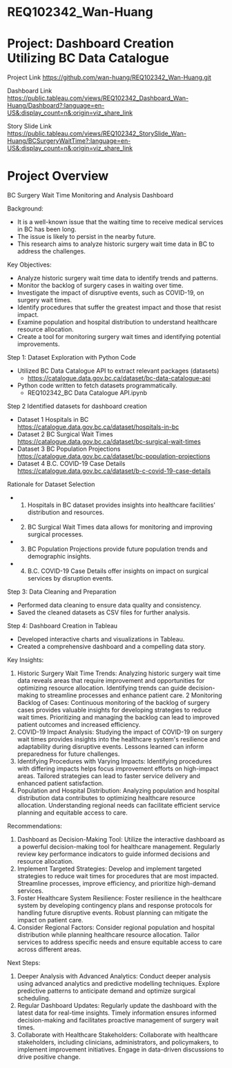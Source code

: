 # REQ102342_Wan-Huang
# Project: Dashboard Creation Utilizing BC Data Catalogue

Project Link
https://github.com/wan-huang/REQ102342_Wan-Huang.git


Dashboard Link
https://public.tableau.com/views/REQ102342_Dashboard_Wan-Huang/Dashboard?:language=en-US&:display_count=n&:origin=viz_share_link

Story Slide Link
https://public.tableau.com/views/REQ102342_StorySlide_Wan-Huang/BCSurgeryWaitTime?:language=en-US&:display_count=n&:origin=viz_share_link


# Project Overview 
BC Surgery Wait Time Monitoring and Analysis Dashboard 

Background:
- It is a well-known issue that the waiting time to receive medical services in BC has been long.
- The issue is likely to persist in the nearby future.
- This research aims to analyze historic surgery wait time data in BC to address the challenges.


Key Objectives:
- Analyze historic surgery wait time data to identify trends and patterns.
- Monitor the backlog of surgery cases in waiting over time.
- Investigate the impact of disruptive events, such as COVID-19, on surgery wait times.
- Identify procedures that suffer the greatest impact and those that resist impact.
- Examine population and hospital distribution to understand healthcare resource allocation.
- Create a tool for monitoring surgery wait times and identifying potential improvements.


Step 1: Dataset Exploration with Python Code 
- Utilized BC Data Catalogue API to extract relevant packages (datasets)
	- https://catalogue.data.gov.bc.ca/dataset/bc-data-catalogue-api
- Python code written to fetch datasets programmatically.
	- REQ102342_BC Data Catalogue API.ipynb


Step 2 
Identified datasets for dashboard creation 
- Dataset 1 Hospitals in BC https://catalogue.data.gov.bc.ca/dataset/hospitals-in-bc
- Dataset 2 BC Surgical Wait Times https://catalogue.data.gov.bc.ca/dataset/bc-surgical-wait-times
- Dataset 3 BC Population Projections https://catalogue.data.gov.bc.ca/dataset/bc-population-projections
- Dataset 4 B.C. COVID-19 Case Details https://catalogue.data.gov.bc.ca/dataset/b-c-covid-19-case-details

Rationale for Dataset Selection 
- 1. Hospitals in BC dataset provides insights into healthcare facilities' distribution and resources.
- 2. BC Surgical Wait Times data allows for monitoring and improving surgical processes.
- 3. BC Population Projections provide future population trends and demographic insights.
- 4. B.C. COVID-19 Case Details offer insights on impact on surgical services by disruption events. 


Step 3: Data Cleaning and Preparation
- Performed data cleaning to ensure data quality and consistency.
- Saved the cleaned datasets as CSV files for further analysis.


Step 4: Dashboard Creation in Tableau
- Developed interactive charts and visualizations in Tableau.
- Created a comprehensive dashboard and a compelling data story.


Key Insights:

1. Historic Surgery Wait Time Trends: 
Analyzing historic surgery wait time data reveals areas that require improvement and opportunities for optimizing resource allocation. Identifying trends can guide decision-making to streamline processes and enhance patient care.
2 Monitoring Backlog of Cases: 
Continuous monitoring of the backlog of surgery cases provides valuable insights for developing strategies to reduce wait times. Prioritizing and managing the backlog can lead to improved patient outcomes and increased efficiency.
3. COVID-19 Impact Analysis: 
Studying the impact of COVID-19 on surgery wait times provides insights into the healthcare system's resilience and adaptability during disruptive events. Lessons learned can inform preparedness for future challenges.
4. Identifying Procedures with Varying Impacts: 
Identifying procedures with differing impacts helps focus improvement efforts on high-impact areas. Tailored strategies can lead to faster service delivery and enhanced patient satisfaction.
5. Population and Hospital Distribution: 
Analyzing population and hospital distribution data contributes to optimizing healthcare resource allocation. Understanding regional needs can facilitate efficient service planning and equitable access to care.


Recommendations:

1. Dashboard as Decision-Making Tool: 
Utilize the interactive dashboard as a powerful decision-making tool for healthcare management. Regularly review key performance indicators to guide informed decisions and resource allocation.
2. Implement Targeted Strategies: 
Develop and implement targeted strategies to reduce wait times for procedures that are most impacted. Streamline processes, improve efficiency, and prioritize high-demand services.
3. Foster Healthcare System Resilience: 
Foster resilience in the healthcare system by developing contingency plans and response protocols for handling future disruptive events. Robust planning can mitigate the impact on patient care.
4. Consider Regional Factors: 
Consider regional population and hospital distribution while planning healthcare resource allocation. Tailor services to address specific needs and ensure equitable access to care across different areas.


Next Steps:

1. Deeper Analysis with Advanced Analytics: 
Conduct deeper analysis using advanced analytics and predictive modelling techniques. Explore predictive patterns to anticipate demand and optimize surgical scheduling.
2. Regular Dashboard Updates: 
Regularly update the dashboard with the latest data for real-time insights. Timely information ensures informed decision-making and facilitates proactive management of surgery wait times.
3. Collaborate with Healthcare Stakeholders: 
Collaborate with healthcare stakeholders, including clinicians, administrators, and policymakers, to implement improvement initiatives. Engage in data-driven discussions to drive positive change.

